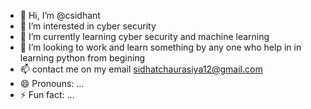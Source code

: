 - 👋 Hi, I’m @csidhant
- 👀 I’m interested in cyber security 
- 🌱 I’m currently learning cyber security and machine learning
- 💞️ I’m looking to work and learn something by any one who help in in learning python from begining
- 📫  contact me on my email sidhatchaurasiya12@gmail.com
- 😄 Pronouns: ...
- ⚡ Fun fact: ...

<!---
csidhant/csidhant is a ✨ special ✨ repository because its `README.md` (this file) appears on your GitHub profile.
You can click the Preview link to take a look at your changes.
--->
